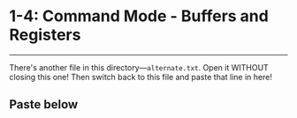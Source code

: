 # 1-4: Command Mode - Buffers and Registers
---

There's another file in this directory—`alternate.txt`. Open it WITHOUT closing this one! Then switch back to this file and paste that line in here!

## Paste below
